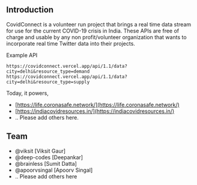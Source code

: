 ## Introduction

CovidConnect is a volunteer run project that brings a real time data stream for use for the current COVID-19 crisis in India. These APIs are free of charge and usable by any non profit/volunteer organization that wants to incorporate real time Twitter data into their projects.

Example API
```
https://covidconnect.vercel.app/api/1.1/data?city=delhi&resource_type=demand
https://covidconnect.vercel.app/api/1.1/data?city=delhi&resource_type=supply
```

Today, it powers,

* [https://life.coronasafe.network/](https://life.coronasafe.network/)
* [https://indiacovidresources.in/](https://indiacovidresources.in/)
* .. Please add others here.


## Team
* @viksit [Viksit Gaur]
* @deep-codes [Deepankar]
* @brainless [Sumit Datta]
* @apoorvsingal [Apoorv Singal]
* .. Please add others here
